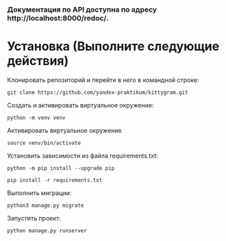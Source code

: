 ### Документация по API доступна по адресу http://localhost:8000/redoc/.

# Установка (Выполните следующие действия)

Клонировать репозиторий и перейти в него в командной строке:

```
git clone https://github.com/yandex-praktikum/kittygram.git
```

Cоздать и активировать виртуальное окружение:

```
python -m venv venv
```

Активировать виртуальное окружение

```
source venv/bin/activate
```

Установить зависимости из файла requirements.txt:

```
python -m pip install --upgrade pip
```

```
pip install -r requirements.txt
```

Выполнить миграции:

```
python3 manage.py migrate
```

Запустить проект:

```
python manage.py runserver
```
